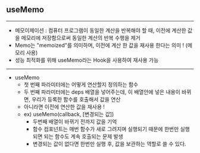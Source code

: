 ## useMemo
-----------------------------------------
- 메모이제이션 : 컴퓨터 프로그램이 동일한 계산을 반복해야 할 때, 이전에 계산한 값을 메모리에 저장함으로써 동일한 계산의 반복 수행을 제거
- Memo는 "memoized"를 의미하며, 이전에 계산 한 값을 재사용 한다는 의미 ! (메모리 사용)
- 성능 최적화를 위해 useMemo라는 Hook을 사용하여 재사용 가능
-----------------------------------------
- useMemo
    - 첫 번째 파라미터에는 어떻게 연산할지 정의하는 함수
    - 두 번째 파라미터에는 deps 배열을 넣어주는데, 이 배열안에 넣은 내용이 바뀌면, 우리가 등록한 함수를 호출해서 값을 연산
    - 아니라면 이전에 연산한 값을 재사용 !
    - ex) useMemo(callback, [변경되는 값])
        - 두번째 배열이 바뀌기 전까지 값을 기억
        - 함수 컴포넌트는 매번 함수가 새로 그려지며 실행되기 때문에 한번만 실행되면 되는 함수도 계속 호출되는 문제 발생
        - 변경되는 값이 없다면 한번만 실행 후, 값을 보관하는 역할로 쓸 수 있다.